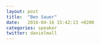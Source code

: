 ```yaml
---
layout: post
title:  "Ben Sauer"
date:   2016-04-16 15:42:13 +0200
categories: speaker
twitter: danielmall
---
```

